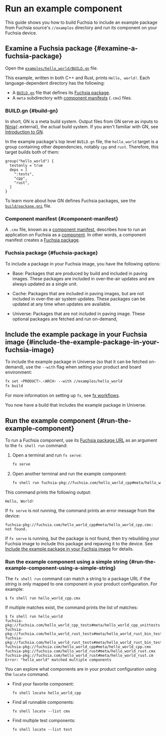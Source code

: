 
# Run an example component

This guide shows you how to build Fuchsia to include an example package
from Fuchsia source's `//examples` directory and run its component
on your Fuchsia device.

## Examine a Fuchsia package {#examine-a-fuchsia-package}

Open the [`examples/hello_world/BUILD.gn`](/examples/hello_world/BUILD.gn) file.

This example, written in both C++ and Rust, prints `Hello, world!`. Each
language-dependent directory has the following:

*  A [`BUILD.gn`](#build-gn) file that defines its [Fuchsia package](#fuchsia-package).
*  A `meta` subdirectory with [component manifests](#component-manifest) (`.cmx`) files.

### BUILD.gn {#build-gn}

In short, GN is a meta build system. Output files from GN serve as inputs to
[Ninja](https://ninja-build.org/){:.external}, the actual build system.
If you aren't familiar with GN, see
[Introduction to GN](/docs/concepts/build_system/intro.md).

In the example package's top level `BUILD.gn` file,
the `hello_world` target is a group containing other dependencies,
notably `cpp` and `rust`. Therefore, this target builds both of them:

```none
group("hello_world") {
  testonly = true
  deps = [
    ":tests",
    "cpp",
    "rust",
  ]
}
```

To learn more about how GN defines Fuchsia packages,
see the [`build/package.gni`](/build/package.gni) file.

### Component manifest {#component-manifest}

A `.cmx` file, known as a
[component manifest](/docs/glossary.md#component-manifest), describes how to run
an application on Fuchsia as a [component](/docs/glossary.md#component). In
other words, a component manifest creates a [Fuchsia package](/docs/glossary.md#fuchsia-package).

### Fuchsia package {#fuchsia-package}

To include a package in your Fuchsia image, you have the following options:

*   Base: Packages that are produced by build and included in paving images.
    These packages are included in over-the-air updates and are always updated as a
    single unit.

*   Cache: Packages that are included in paving images, but are not included in
    over-the-air system updates. These packages can be updated at any time
    when updates are available.

*   Universe: Packages that are not included in paving image. These
    optional packages are fetched and run on-demand,


## Include the example package in your Fuchsia image {#include-the-example-package-in-your-fuchsia-image}

To include the example package in Universe (so that it can be fetched on-demand),
use the `--with` flag when setting your product and board environment:

```sh
fx set <PRODUCT>.<ARCH> --with //examples/hello_world
fx build
```

For more information on setting up `fx`, see [fx workflows](/docs/development/build/fx.md).

You now have a build that includes the example package in Universe.

## Run the example component {#run-the-example-component}

To run a Fuchsia component, use its
[Fuchsia package URL](/docs/glossary.md#fuchsia-pkg-url) as an argument
to the `fx shell run` command:

1.  Open a terminal and run `fx serve`:

    ```sh
    fx serve
    ```

1.  Open another terminal and run the example component:

    ```sh
    fx shell run fuchsia-pkg://fuchsia.com/hello_world_cpp#meta/hello_world_cpp.cmx
    ```

This command prints the following output:

```none
Hello, World!
```

If `fx serve` is not running, the command prints an error message from
the device:

```none
fuchsia-pkg://fuchsia.com/hello_world_cpp#meta/hello_world_cpp.cmx: not found.
```

If `fx serve` is running, but the package is not found,
then try rebuilding your Fuchsia image to include this package
and repaving it to the device. See
[Include the example package in your Fuchsia image](#include-the-example-package-in-your-fuchsia-image)
for details.

### Run the example component using a simple string {#run-the-example-component-using-a-simple-string}

The `fx shell run` command can match a string to a package URL
if the string is only mapped to one component
in your product configuration. For example:

```none
$ fx shell run hello_world_cpp.cmx
```

If multiple matches exist, the command prints the list of matches:

```none
$ fx shell run hello_world
fuchsia-pkg://fuchsia.com/hello_world_cpp_tests#meta/hello_world_cpp_unittests.cmx
fuchsia-pkg://fuchsia.com/hello_world_rust_tests#meta/hello_world_rust_bin_test.cm
fuchsia-pkg://fuchsia.com/hello_world_rust_tests#meta/hello_world_rust_bin_test.cmx
fuchsia-pkg://fuchsia.com/hello_world_cpp#meta/hello_world_cpp.cmx
fuchsia-pkg://fuchsia.com/hello_world_rust#meta/hello_world_rust.cmx
fuchsia-pkg://fuchsia.com/hello_world_rust#meta/hello_world_rust.cm
Error: "hello_world" matched multiple components
```

You can explore what components are in your product configuration using the
`locate` command.

*   Find your favorite component:

    ```
    fx shell locate hello_world_cpp
    ```

*   Find all runnable components:

    ```
    fx shell locate --list cmx
    ```

*   Find multiple test components:

    ```
    fx shell locate --list test
    ```

